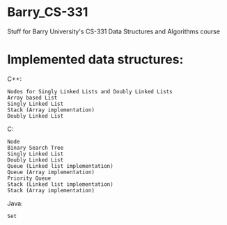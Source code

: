 Barry_CS-331
============

Stuff for Barry University's CS-331 Data Structures and Algorithms course


Implemented data structures:
============
C++:

	Nodes for Singly Linked Lists and Doubly Linked Lists
	Array based List
	Singly Linked List
	Stack (Array implementation)
	Doubly Linked List
C:

	Node
	Binary Search Tree
	Singly Linked List
	Doubly Linked List
	Queue (Linked list implementation)
	Queue (Array implementation)
	Priority Queue
	Stack (Linked list implementation)
	Stack (Array implementation)

Java:

	Set

